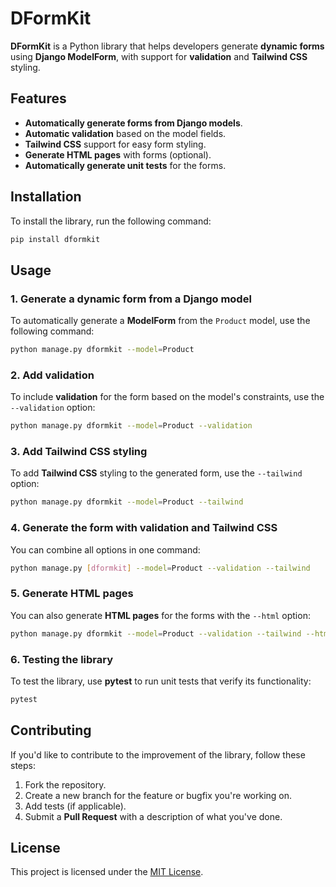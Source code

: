 # DFormKit

**DFormKit** is a Python library that helps developers generate **dynamic forms** using **Django ModelForm**, with support for **validation** and **Tailwind CSS** styling.

## Features

- **Automatically generate forms from Django models**.
- **Automatic validation** based on the model fields.
- **Tailwind CSS** support for easy form styling.
- **Generate HTML pages** with forms (optional).
- **Automatically generate unit tests** for the forms.

## Installation

To install the library, run the following command:

```bash
pip install dformkit
```

## Usage

### 1. Generate a dynamic form from a Django model

To automatically generate a **ModelForm** from the `Product` model, use the following command:

```bash
python manage.py dformkit --model=Product
```

### 2. Add validation

To include **validation** for the form based on the model's constraints, use the `--validation` option:

```bash
python manage.py dformkit --model=Product --validation
```

### 3. Add Tailwind CSS styling

To add **Tailwind CSS** styling to the generated form, use the `--tailwind` option:

```bash
python manage.py dformkit --model=Product --tailwind
```

### 4. Generate the form with validation and Tailwind CSS

You can combine all options in one command:

```bash
python manage.py [dformkit] --model=Product --validation --tailwind
```

### 5. Generate HTML pages

You can also generate **HTML pages** for the forms with the `--html` option:

```bash
python manage.py dformkit --model=Product --validation --tailwind --html
```

### 6. Testing the library

To test the library, use **pytest** to run unit tests that verify its functionality:

```bash
pytest
```

## Contributing

If you'd like to contribute to the improvement of the library, follow these steps:

1. Fork the repository.
2. Create a new branch for the feature or bugfix you're working on.
3. Add tests (if applicable).
4. Submit a **Pull Request** with a description of what you've done.

## License

This project is licensed under the [MIT License](LICENSE).
